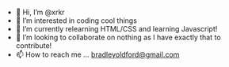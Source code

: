 - 👋 Hi, I’m @xrkr
- 👀 I’m interested in coding cool things
- 🌱 I’m currently relearning HTML/CSS and learning Javascript!
- 💞️ I’m looking to collaborate on nothing as I have exactly that to contribute!
- 📫 How to reach me ... bradleyoldford@gmail.com

<!---
xrkr/xrkr is a ✨ special ✨ repository because its `README.md` (this file) appears on your GitHub profile.
You can click the Preview link to take a look at your changes.
--->
